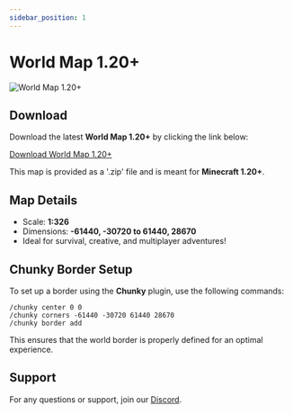 ```yaml
---
sidebar_position: 1
---
```


# World Map 1.20+

![World Map 1.20+](../../static/img/world-complete.png)

## Download

Download the latest **World Map 1.20+** by clicking the link below:

[Download World Map 1.20+](https://cdn.earthmc.org/world-1-20-v2.zip)

This map is provided as a '.zip' file and is meant for **Minecraft 1.20+**.

## Map Details

- Scale: **1:326**
- Dimensions: **-61440, -30720 to 61440, 28670**
- Ideal for survival, creative, and multiplayer adventures!

## Chunky Border Setup

To set up a border using the **Chunky** plugin, use the following commands:

```
/chunky center 0 0
/chunky corners -61440 -30720 61440 28670
/chunky border add
```

This ensures that the world border is properly defined for an optimal experience.

## Support

For any questions or support, join our [Discord](https://discord.gg/yFKhYr6ZmQ).
